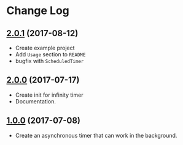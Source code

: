 
# Change Log

## [2.0.1](https://github.com/Decybel07/L10n-swift/tree/2.0.0) (2017-08-12)
* Create example project
* Add `Usage` section to `README`
* bugfix with `ScheduledTimer`

## [2.0.0](https://github.com/Decybel07/L10n-swift/tree/2.0.0) (2017-07-17)
* Create init for infinity timer
* Documentation.

## [1.0.0](https://github.com/Decybel07/L10n-swift/tree/1.0.0) (2017-07-08)
* Create an asynchronous timer that can work in the background.
